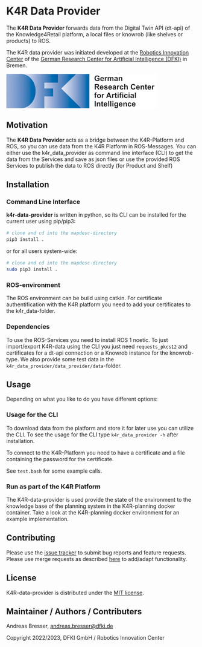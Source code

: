 # K4R Data Provider

The **K4R Data Provider** forwards data from the Digital Twin API (dt-api) of the Knowledge4Retail platform, a local files or knowrob (like shelves or products) to ROS.

The K4R data provider was initiated developed at the [Robotics Innovation Center](http://robotik.dfki-bremen.de/en/startpage.html) of the [German Research Center for Artificial Intelligence (DFKI)](http://www.dfki.de) in Bremen.

![](doc/images/DFKI_Logo_e_schrift.jpg)

## Motivation
The **K4R Data Provider** acts as a bridge between the K4R-Platform and ROS, so you can use data from the K4R Platform in ROS-Messages. 
You can either use the k4r_data_provider as command line interface (CLI) to get the data from the Services and save as json files or use the provided ROS Services to publish the data to ROS directly (for Product and Shelf)

## Installation
### Command Line Interface
**k4r-data-provider** is written in python, so its CLI can be installed for the current user using pip/pip3:

```bash
# clone and cd into the mapdesc-directory
pip3 install .
```

or for all users system-wide:
```bash
# clone and cd into the mapdesc-directory
sudo pip3 install .
```

### ROS-environment
The ROS environment can be build using catkin.
For certificate authentification with the K4R platform you need to add your certificates to the k4r_data-folder.

### Dependencies
To use the ROS-Services you need to install ROS 1 noetic.
To just import/export K4R-data using the CLI you just need `requests_pkcs12` and certificates for a dt-api connection or a Knowrob instance for the knowrob-type. We also provide some test data in the `k4r_data_provider/data_provider/data`-folder.

## Usage
Depending on what you like to do you have different options:

### Usage for the CLI
To download data from the platform and store it for later use you can utilize the CLI. To see the usage for the CLI type `k4r_data_provider -h` after installation.

To connect to the K4R-Platform you need to have a certificate and a file containing the password for the certificate.

See `test.bash` for some example calls.

### Run as part of the K4R Platform
The K4R-data-provider is used provide the state of the environment to the knowledge base of the planning system in the K4R-planning docker container.
Take a look at the K4R-planning docker environment for an example implementation.

## Contributing

Please use the [issue tracker](https://github.com/knowledge4retail/k4r-data-provider/issues) to submit bug reports and feature requests. Please use merge requests as described [here](/CONTRIBUTING.md) to add/adapt functionality. 

## License

K4R-data-provider is distributed under the [MIT license](https://opensource.org/licenses/MIT).

## Maintainer / Authors / Contributers

Andreas Bresser, andreas.bresser@dfki.de

Copyright 2022/2023, DFKI GmbH / Robotics Innovation Center
